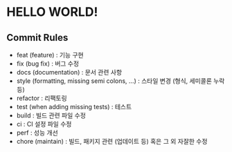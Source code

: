 # HELLO WORLD!

## Commit Rules

- feat (feature) : 기능 구현
- fix (bug fix) : 버그 수정
- docs (documentation) : 문서 관련 사항
- style (formatting, missing semi colons, …) : 스타일 변경 (형식, 세미콜론 누락 등)
- refactor : 리팩토링
- test (when adding missing tests) : 테스트
- build : 빌드 관련 파일 수정
- ci : CI 설정 파일 수정
- perf : 성능 개선
- chore (maintain) : 빌드, 패키지 관련 (업데이트 등) 혹은 그 외 자잘한 수정
